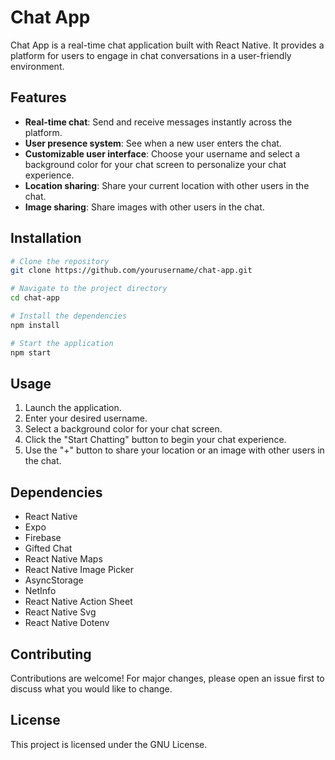 # Chat App

Chat App is a real-time chat application built with React Native. It provides a platform for users to engage in chat conversations in a user-friendly environment.

## Features

- **Real-time chat**: Send and receive messages instantly across the platform.
- **User presence system**: See when a new user enters the chat.
- **Customizable user interface**: Choose your username and select a background color for your chat screen to personalize your chat experience.
- **Location sharing**: Share your current location with other users in the chat.
- **Image sharing**: Share images with other users in the chat.

## Installation

```bash
# Clone the repository
git clone https://github.com/yourusername/chat-app.git

# Navigate to the project directory
cd chat-app

# Install the dependencies
npm install

# Start the application
npm start
```

## Usage

1. Launch the application.
2. Enter your desired username.
3. Select a background color for your chat screen.
4. Click the "Start Chatting" button to begin your chat experience.
5. Use the "+" button to share your location or an image with other users in the chat.

## Dependencies

- React Native
- Expo
- Firebase
- Gifted Chat
- React Native Maps
- React Native Image Picker
- AsyncStorage
- NetInfo
- React Native Action Sheet
- React Native Svg
- React Native Dotenv

## Contributing

Contributions are welcome! For major changes, please open an issue first to discuss what you would like to change.

## License

This project is licensed under the GNU License.
